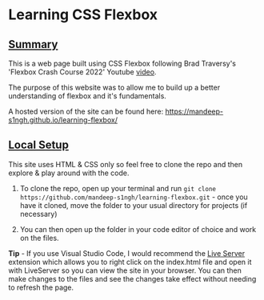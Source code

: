 # **Learning CSS Flexbox**

## <ins>Summary</ins>

This is a web page built using CSS Flexbox following Brad Traversy's 'Flexbox Crash Course 2022' Youtube [video](https://youtu.be/3YW65K6LcIA).

The purpose of this website was to allow me to build up a better understanding of flexbox and it's fundamentals.

A hosted version of the site can be found here: https://mandeep-s1ngh.github.io/learning-flexbox/

## <ins>Local Setup</ins>

This site uses HTML & CSS only so feel free to clone the repo and then explore & play around with the code.

1. To clone the repo, open up your terminal and run `git clone https://github.com/mandeep-s1ngh/learning-flexbox.git` - once you have it cloned, move the folder to your usual directory for projects (if necessary)

2. You can then open up the folder in your code editor of choice and work on the files.

**Tip** - If you use Visual Studio Code, I would recommend the [Live Server](https://marketplace.visualstudio.com/items?itemName=ritwickdey.LiveServer) extension which allows you to right click on the index.html file and open it with LiveServer so you can view the site in your browser. You can then make changes to the files and see the changes take effect without needing to refresh the page.
